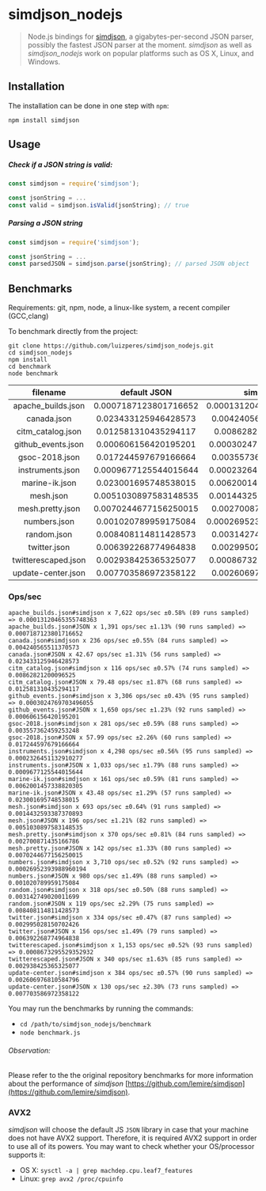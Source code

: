 # simdjson_nodejs
> Node.js bindings for [simdjson](https://github.com/lemire/simdjson), a gigabytes-per-second JSON parser, possibly the fastest JSON parser at the moment. *simdjson* as well as *simdjson_nodejs* work on popular platforms such as OS X, Linux, and Windows.

## Installation
The installation can be done in one step with `npm`:

`npm install simdjson`

## Usage

##### Check if a JSON string is valid:
```Javascript
const simdjson = require('simdjson');

const jsonString = ...
const valid = simdjson.isValid(jsonString); // true
```

##### Parsing a JSON string
```Javascript
const simdjson = require('simdjson');

const jsonString = ...
const parsedJSON = simdjson.parse(jsonString); // parsed JSON object
```

## Benchmarks

Requirements: git, npm, node, a linux-like system, a recent compiler (GCC,clang)

To benchmark directly from the project:

```
git clone https://github.com/luizperes/simdjson_nodejs.git
cd simdjson_nodejs
npm install
cd benchmark
node benchmark
```


|      filename     |  default JSON  |     simdjson    |
| :---------------: | :------------: | :-------------: |
| apache_builds.json | 0.0007187123801716652 | 0.00013120465355748363 |
| canada.json | 0.023433125946428573 | 0.004240565511370573 |
| citm_catalog.json | 0.012581310435294117 | 0.00862821200096525 |
| github_events.json | 0.000606156420195201 | 0.0003024769703496055 |
| gsoc-2018.json | 0.017244597679166664 | 0.003557362459253248 |
| instruments.json | 0.0009677125544015644 | 0.0002326451132910277 |
| marine-ik.json | 0.023001695748538015 | 0.0062001457338820305 |
| mesh.json | 0.0051030897583148535 | 0.0014432593387370893 |
| mesh.pretty.json | 0.0070244677156250015 | 0.002700871435166786 |
| numbers.json | 0.001020789959175084 | 0.00026952393988960194 |
| random.json | 0.008408114811428573 | 0.003142749020011699 |
| twitter.json | 0.006392268774964838 | 0.002995028150702426 |
| twitterescaped.json | 0.002938425365325077 | 0.0008673295529352932 |
| update-center.json | 0.007703586972358122 | 0.002606976810584796 |

### Ops/sec

```Text
apache_builds.json#simdjson x 7,622 ops/sec ±0.58% (89 runs sampled) => 0.00013120465355748363
apache_builds.json#JSON x 1,391 ops/sec ±1.13% (90 runs sampled) => 0.0007187123801716652
canada.json#simdjson x 236 ops/sec ±0.55% (84 runs sampled) => 0.004240565511370573
canada.json#JSON x 42.67 ops/sec ±1.31% (56 runs sampled) => 0.023433125946428573
citm_catalog.json#simdjson x 116 ops/sec ±0.57% (74 runs sampled) => 0.00862821200096525
citm_catalog.json#JSON x 79.48 ops/sec ±1.87% (68 runs sampled) => 0.012581310435294117
github_events.json#simdjson x 3,306 ops/sec ±0.43% (95 runs sampled) => 0.0003024769703496055
github_events.json#JSON x 1,650 ops/sec ±1.23% (92 runs sampled) => 0.000606156420195201
gsoc-2018.json#simdjson x 281 ops/sec ±0.59% (88 runs sampled) => 0.003557362459253248
gsoc-2018.json#JSON x 57.99 ops/sec ±2.26% (60 runs sampled) => 0.017244597679166664
instruments.json#simdjson x 4,298 ops/sec ±0.56% (95 runs sampled) => 0.0002326451132910277
instruments.json#JSON x 1,033 ops/sec ±1.79% (88 runs sampled) => 0.0009677125544015644
marine-ik.json#simdjson x 161 ops/sec ±0.59% (81 runs sampled) => 0.0062001457338820305
marine-ik.json#JSON x 43.48 ops/sec ±1.29% (57 runs sampled) => 0.023001695748538015
mesh.json#simdjson x 693 ops/sec ±0.64% (91 runs sampled) => 0.0014432593387370893
mesh.json#JSON x 196 ops/sec ±1.21% (82 runs sampled) => 0.0051030897583148535
mesh.pretty.json#simdjson x 370 ops/sec ±0.81% (84 runs sampled) => 0.002700871435166786
mesh.pretty.json#JSON x 142 ops/sec ±1.33% (80 runs sampled) => 0.0070244677156250015
numbers.json#simdjson x 3,710 ops/sec ±0.52% (92 runs sampled) => 0.00026952393988960194
numbers.json#JSON x 980 ops/sec ±1.49% (88 runs sampled) => 0.001020789959175084
random.json#simdjson x 318 ops/sec ±0.50% (88 runs sampled) => 0.003142749020011699
random.json#JSON x 119 ops/sec ±2.29% (75 runs sampled) => 0.008408114811428573
twitter.json#simdjson x 334 ops/sec ±0.47% (87 runs sampled) => 0.002995028150702426
twitter.json#JSON x 156 ops/sec ±1.49% (79 runs sampled) => 0.006392268774964838
twitterescaped.json#simdjson x 1,153 ops/sec ±0.52% (93 runs sampled) => 0.0008673295529352932
twitterescaped.json#JSON x 340 ops/sec ±1.63% (85 runs sampled) => 0.002938425365325077
update-center.json#simdjson x 384 ops/sec ±0.57% (90 runs sampled) => 0.002606976810584796
update-center.json#JSON x 130 ops/sec ±2.30% (73 runs sampled) => 0.007703586972358122
```

You may run the benchmarks by running the commands:
  - `cd /path/to/simdjson_nodejs/benchmark`
  - `node benchmark.js`

###### Observation:
Please refer to the the original repository benchmarks for more information about the performance of *simdjson* [https://github.com/lemire/simdjson](https://github.com/lemire/simdjson).


### AVX2

*simdjson* will choose the default JS `JSON` library in case that your machine does not have AVX2 support. Therefore, it is required AVX2 support in order to use all of its powers. You may want to check whether your OS/processor supports it:

- OS X: `sysctl -a | grep machdep.cpu.leaf7_features`
- Linux: `grep avx2 /proc/cpuinfo`
